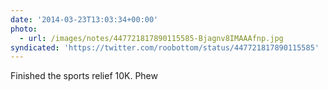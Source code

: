 ```yaml
---
date: '2014-03-23T13:03:34+00:00'
photo:
  - url: /images/notes/447721817890115585-Bjagnv8IMAAAfnp.jpg
syndicated: 'https://twitter.com/roobottom/status/447721817890115585'
---
```

Finished the sports relief 10K. Phew 
